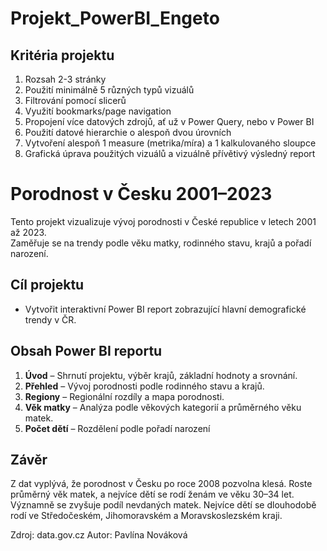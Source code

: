 # Projekt_PowerBI_Engeto
## Kritéria projektu
1. Rozsah 2-3 stránky
2. Použití minimálně 5 různých typů vizuálů
3. Filtrování pomocí slicerů
4. Využití bookmarks/page navigation
5. Propojení více datových zdrojů, ať už v Power Query, nebo v Power BI
6. Použití datové hierarchie o alespoň dvou úrovních
7. Vytvoření alespoň 1 measure (metrika/míra) a 1 kalkulovaného sloupce
8. Grafická úprava použitých vizuálů a vizuálně přívětivý výsledný report

# Porodnost v Česku 2001–2023
Tento projekt vizualizuje vývoj porodnosti v České republice v letech 2001 až 2023.  
Zaměřuje se na trendy podle věku matky, rodinného stavu, krajů a pořadí narození.

## Cíl projektu
- Vytvořit interaktivní Power BI report zobrazující hlavní demografické trendy v ČR.

## Obsah Power BI reportu
1. **Úvod** – Shrnutí projektu, výběr krajů, základní hodnoty a srovnání.
2. **Přehled** – Vývoj porodnosti podle rodinného stavu a krajů.
3. **Regiony** – Regionální rozdíly a mapa porodnosti.
4. **Věk matky** – Analýza podle věkových kategorií a průměrného věku matek.
5. **Počet dětí** – Rozdělení podle pořadí narození

## Závěr
Z dat vyplývá, že porodnost v Česku po roce 2008 pozvolna klesá. Roste průměrný věk matek, a nejvíce dětí se rodí ženám ve věku 30–34 let. 
Významně se zvyšuje podíl nevdaných matek. Nejvíce dětí se dlouhodobě rodí ve Středočeském, Jihomoravském a Moravskoslezském kraji.

Zdroj: data.gov.cz
Autor: Pavlína Nováková
